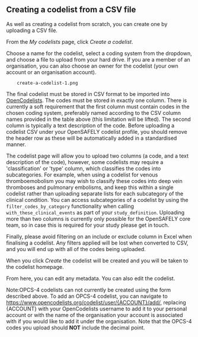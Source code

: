 ## Creating a codelist from a CSV file

As well as creating a codelist from scratch, you can create one by uploading a CSV file.

From the _My codelists_ page, click _Create a codelist_.

Choose a name for the codelist, select a coding system from the dropdown,
and choose a file to upload from your hard drive.  If you are a member of an organisation, you can also choose an owner for the codelist (your own account or an organisation account).

        create-a-codelist-1.png

The final codelist must be stored in CSV format to be imported 
into [OpenCodelists](https://www.opencodelists.org). The codes must be stored in exactly one column.
There is currently a soft requirement that the first column must contain codes in the chosen coding system, preferably named according to the CSV column names provided in the table above (this limitation will be lifted). The second column is typically a text description of the code. Before uploading a codelist CSV under your OpenSAFELY codelist profile, you should remove the header row as these will be automatically added in a standardised manner.

The codelist page will allow you to upload two columns (a code, and a text description of the code), however, some codelists may require a 'classification' or 'type' column, which classifies the codes into subcategories. For example, when using a codelist for venous thromboemobolism you may wish to classify these codes into deep vein thromboses and pulmonary embolisms, and keep this within a single codelist rather than uploading separate lists for each subcategory of the clinical condition. You can access subcategories of a codelist by using the `filter_codes_by_category` functionality when calling `with_these_clinical_events` as part of your `study_definition`. Uploading more than two columns is currently only possible for the OpenSAFELY core team, so in case this is required for your study please get in touch.

Finally, please avoid filtering on an include or exclude column in Excel when finalising a codelist. Any filters applied will be lost when converted to CSV, and you will end up with all of the codes being uploaded.

When you click _Create_ the codelist will be created and you will be taken to the codelist homepage.

From here, you can edit any metadata.
You can also edit the codelist.

Note:OPCS-4 codelists can not currently be created using the form described above. To add an OPCS-4 codelist, you can navigate to https://www.opencodelists.org/codelist/user/{ACCOUNT}/add/, replacing {ACCOUNT} with your OpenCodelists username to add it to your personal account or with the name of the organisation your account is associated with if you would like to add it under the organisation. Note that the OPCS-4 codes you upload should **NOT** include the decimal point.

